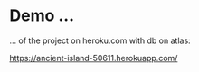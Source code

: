 
# Demo ...

... of the project on heroku.com with db on atlas:

https://ancient-island-50611.herokuapp.com/